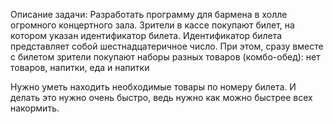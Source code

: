 Описание задачи:
Разработать программу для бармена в холле огромного концертного зала.
Зрители в кассе покупают билет, на котором указан идентификатор билета.
Идентификатор билета представляет собой шестнадцатеричное число.
При этом, сразу вместе с билетом зрители покупают наборы разных товаров (комбо-обед): нет товаров, напитки, еда и напитки

Нужно уметь находить необходимые товары по номеру билета. И делать это нужно очень быстро, ведь нужно как можно быстрее всех накормить.
